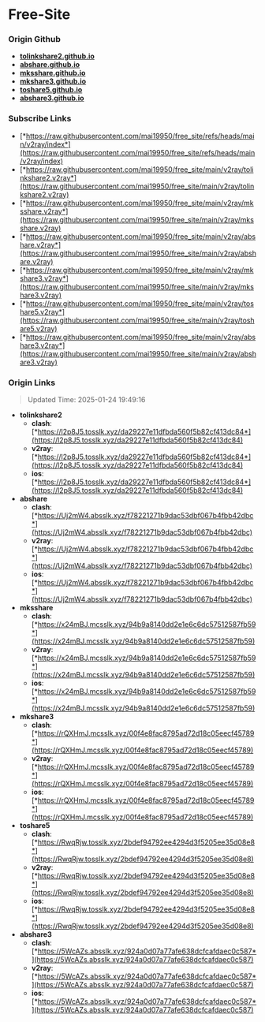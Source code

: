 # Free-Site

### Origin Github

- [**tolinkshare2.github.io**](https://github.com/tolinkshare2/tolinkshare2.github.io)
- [**abshare.github.io**](https://github.com/abshare/abshare.github.io)
- [**mksshare.github.io**](https://github.com/mksshare/mksshare.github.io)
- [**mkshare3.github.io**](https://github.com/mkshare3/mkshare3.github.io)
- [**toshare5.github.io**](https://github.com/toshare5/toshare5.github.io)
- [**abshare3.github.io**](https://github.com/abshare3/abshare3.github.io)

### Subscribe Links

- [*https://raw.githubusercontent.com/mai19950/free_site/refs/heads/main/v2ray/index*](https://raw.githubusercontent.com/mai19950/free_site/refs/heads/main/v2ray/index)
- [*https://raw.githubusercontent.com/mai19950/free_site/main/v2ray/tolinkshare2.v2ray*](https://raw.githubusercontent.com/mai19950/free_site/main/v2ray/tolinkshare2.v2ray)
- [*https://raw.githubusercontent.com/mai19950/free_site/main/v2ray/mksshare.v2ray*](https://raw.githubusercontent.com/mai19950/free_site/main/v2ray/mksshare.v2ray)
- [*https://raw.githubusercontent.com/mai19950/free_site/main/v2ray/abshare.v2ray*](https://raw.githubusercontent.com/mai19950/free_site/main/v2ray/abshare.v2ray)
- [*https://raw.githubusercontent.com/mai19950/free_site/main/v2ray/mkshare3.v2ray*](https://raw.githubusercontent.com/mai19950/free_site/main/v2ray/mkshare3.v2ray)
- [*https://raw.githubusercontent.com/mai19950/free_site/main/v2ray/toshare5.v2ray*](https://raw.githubusercontent.com/mai19950/free_site/main/v2ray/toshare5.v2ray)
- [*https://raw.githubusercontent.com/mai19950/free_site/main/v2ray/abshare3.v2ray*](https://raw.githubusercontent.com/mai19950/free_site/main/v2ray/abshare3.v2ray)

### Origin Links

> Updated Time: 2025-01-24 19:49:16

- **tolinkshare2**
  - **clash**: [*https://l2p8J5.tosslk.xyz/da29227e11dfbda560f5b82cf413dc84*](https://l2p8J5.tosslk.xyz/da29227e11dfbda560f5b82cf413dc84)
  - **v2ray**: [*https://l2p8J5.tosslk.xyz/da29227e11dfbda560f5b82cf413dc84*](https://l2p8J5.tosslk.xyz/da29227e11dfbda560f5b82cf413dc84)
  - **ios**: [*https://l2p8J5.tosslk.xyz/da29227e11dfbda560f5b82cf413dc84*](https://l2p8J5.tosslk.xyz/da29227e11dfbda560f5b82cf413dc84)
- **abshare**
  - **clash**: [*https://Uj2mW4.absslk.xyz/f78221271b9dac53dbf067b4fbb42dbc*](https://Uj2mW4.absslk.xyz/f78221271b9dac53dbf067b4fbb42dbc)
  - **v2ray**: [*https://Uj2mW4.absslk.xyz/f78221271b9dac53dbf067b4fbb42dbc*](https://Uj2mW4.absslk.xyz/f78221271b9dac53dbf067b4fbb42dbc)
  - **ios**: [*https://Uj2mW4.absslk.xyz/f78221271b9dac53dbf067b4fbb42dbc*](https://Uj2mW4.absslk.xyz/f78221271b9dac53dbf067b4fbb42dbc)
- **mksshare**
  - **clash**: [*https://x24mBJ.mcsslk.xyz/94b9a8140dd2e1e6c6dc57512587fb59*](https://x24mBJ.mcsslk.xyz/94b9a8140dd2e1e6c6dc57512587fb59)
  - **v2ray**: [*https://x24mBJ.mcsslk.xyz/94b9a8140dd2e1e6c6dc57512587fb59*](https://x24mBJ.mcsslk.xyz/94b9a8140dd2e1e6c6dc57512587fb59)
  - **ios**: [*https://x24mBJ.mcsslk.xyz/94b9a8140dd2e1e6c6dc57512587fb59*](https://x24mBJ.mcsslk.xyz/94b9a8140dd2e1e6c6dc57512587fb59)
- **mkshare3**
  - **clash**: [*https://rQXHmJ.mcsslk.xyz/00f4e8fac8795ad72d18c05eecf45789*](https://rQXHmJ.mcsslk.xyz/00f4e8fac8795ad72d18c05eecf45789)
  - **v2ray**: [*https://rQXHmJ.mcsslk.xyz/00f4e8fac8795ad72d18c05eecf45789*](https://rQXHmJ.mcsslk.xyz/00f4e8fac8795ad72d18c05eecf45789)
  - **ios**: [*https://rQXHmJ.mcsslk.xyz/00f4e8fac8795ad72d18c05eecf45789*](https://rQXHmJ.mcsslk.xyz/00f4e8fac8795ad72d18c05eecf45789)
- **toshare5**
  - **clash**: [*https://RwqRjw.tosslk.xyz/2bdef94792ee4294d3f5205ee35d08e8*](https://RwqRjw.tosslk.xyz/2bdef94792ee4294d3f5205ee35d08e8)
  - **v2ray**: [*https://RwqRjw.tosslk.xyz/2bdef94792ee4294d3f5205ee35d08e8*](https://RwqRjw.tosslk.xyz/2bdef94792ee4294d3f5205ee35d08e8)
  - **ios**: [*https://RwqRjw.tosslk.xyz/2bdef94792ee4294d3f5205ee35d08e8*](https://RwqRjw.tosslk.xyz/2bdef94792ee4294d3f5205ee35d08e8)
- **abshare3**
  - **clash**: [*https://5WcAZs.absslk.xyz/924a0d07a77afe638dcfcafdaec0c587*](https://5WcAZs.absslk.xyz/924a0d07a77afe638dcfcafdaec0c587)
  - **v2ray**: [*https://5WcAZs.absslk.xyz/924a0d07a77afe638dcfcafdaec0c587*](https://5WcAZs.absslk.xyz/924a0d07a77afe638dcfcafdaec0c587)
  - **ios**: [*https://5WcAZs.absslk.xyz/924a0d07a77afe638dcfcafdaec0c587*](https://5WcAZs.absslk.xyz/924a0d07a77afe638dcfcafdaec0c587)
